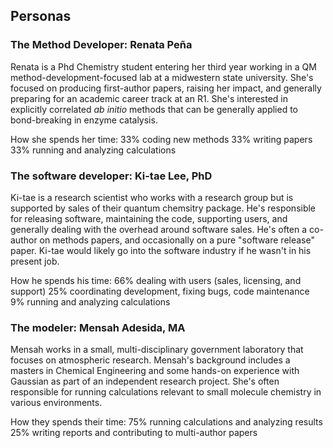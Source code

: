 ## Personas

### The Method Developer: Renata Peña
Renata is a Phd Chemistry student entering her third year working in a QM method-development-focused lab at a midwestern state university. She's focused on producing first-author papers, raising her impact, and generally preparing for an academic career track at an R1. She's interested in explicitly correlated _ab initio_ methods that can be generally applied to bond-breaking in enzyme catalysis.

How she spends her time:
33% coding new methods
33% writing papers
33% running and analyzing calculations
 
### The software developer: Ki-tae Lee, PhD
Ki-tae is a research scientist who works with a research group but is supported by sales of their quantum chemsitry package. He's responsible for releasing software, maintaining the code, supporting users, and generally dealing with the overhead around software sales. He's often a co-author on methods papers, and occasionally on a pure "software release" paper. Ki-tae would likely go into the software industry if he wasn't in his present job.

How he spends his time:
66% dealing with users (sales, licensing, and support)
25% coordinating development, fixing bugs, code maintenance
9% running and analyzing calculations

### The modeler: Mensah Adesida, MA
Mensah works in a small, multi-disciplinary government laboratory that focuses on atmospheric research. Mensah's background includes a masters in Chemical Engineering and some hands-on experience with Gaussian as part of an independent research project. She's often responsible for running calculations relevant to small molecule chemistry in various environments.

How they spends their time:
75% running calculations and analyzing results
25% writing reports and contributing to multi-author papers
